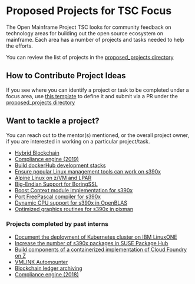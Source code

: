 # Proposed Projects for TSC Focus

The Open Mainframe Project TSC looks for community feedback on technology areas for building out the open source ecosystem on mainframe. Each area has a number of projects and tasks needed to help the efforts.

You can review the list of projects in the [proposed_projects directory](/proposed_projects)

## How to Contribute Project Ideas

If you see where you can identify a project or task to be completed under a focus area, use [this template](/proposed_projects/0_TEMPLATE.md) to define it and submit via a PR under the [proposed_projects directory](/proposed_projects)

## Want to tackle a project?

You can reach out to the mentor(s) mentioned, or the overall project owner, if you are interested in working on a particular project/task.

  * [Hybrid Blockchain](/proposed_projects/HybridBlockchain.md.md)
  * [Compliance engine (2019)](/proposed_projects/Compliance%20engine-2019.md) 
  * [Build dockerHub development stacks](/proposed_projects/DockerHub.md)
  * [Ensure popular Linux management tools can work on s390x](/proposed_projects/linux_monitoring_tools_for_s390x.md)
  * [Alpine Linux on z/VM and LPAR](/proposed_projects/Alpine.md)
  * [Big-Endian Support for BoringSSL](/proposed_projects/BoringSSL.md)
  * [Boost Context module implementation for s390x](/proposed_projects/Boost%20Context.md)
  * [Port FreePascal compiler for s390x](/proposed_projects/FreePascal.md)
  * [Dynamic CPU support for s390x in OpenBLAS](/proposed_projects/OpenBLAS.md)
  * [Optimized graphics routines for s390x in pixman](/proposed_projects/pixman.md)

### Projects completed by past interns

  * [Document the deployment of Kubernetes cluster on IBM LinuxONE](proposed_projects/past/Document%20the%20deployment%20of%20Kubernetes%20cluster%20on%20IBM%20LinuxONE.md)
  * [Increase the number of s390x packages in SUSE Package Hub](proposed_projects/past/Increase%20the%20number%20of%20s390x%20packages%20in%20SUSE%20Package%20Hub.md)
  * [Build components of a containerized implementation of Cloud Foundry on Z](/proposed_projects/past/Build%20components%20of%20a%20containerized%20implementation%20of%20Cloud%20Foundry%20on%20Z.md)
  * [VMLINK Automounter](/proposed_projects/past/VMLINK.md)
  * [Blockchain ledger archiving](/proposed_projects/past/Blockchain%20ledger%20archiving.md)
  * [Compliance engine (2018)](/proposed_projects/past/Compliance%20engine.md) 
  
